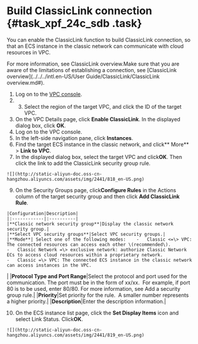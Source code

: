 # Build ClassicLink connection {#task_xpf_24c_sdb .task}

You can enable the ClassicLink function to build ClassicLink connection, so that an ECS instance in the classic network can communicate with cloud resources in VPC.

For more information, see ClassicLink overview.Make sure that you are aware of the limitations of establishing a connection, see [ClassicLink overview](../../../intl.en-US/User Guide/ClassicLink/ClassicLink overview.md#).

1.   Log on to the [VPC console](https://vpcnext.console.aliyun.com). 
2.  3.   Select the region of the target VPC, and click the ID of the target VPC. 
4.   On the VPC Details page, click **Enable ClassicLink**. In the displayed dialog box, click **OK**. 
5.   Log on to the VPC console. 
6.   In the left-side navigation pane, click **Instances**. 
7.   Find the target ECS instance in the classic network, and click** More** \> **Link to VPC**. 
8.   In the displayed dialog box, select the target VPC and click**OK**. Then click the link to add the ClassicLink security group rule. 

    ![](http://static-aliyun-doc.oss-cn-hangzhou.aliyuncs.com/assets/img/2441/818_en-US.png)

9.   On the Security Groups page, click**Configure Rules** in the Actions column of the target security group and then click **Add ClassicLink Rule**. 

    |Configuration|Description|
    |:------------|:----------|
    |**Classic network security group**|Display the classic network security group.|
    |**Select VPC security groups**|Select VPC security groups.|
    |**Mode**| Select one of the following modes:    -   Classic <=\> VPC: The connected resources can access each other \(recommended\).
    -   Classic Network =\> exclusive network: authorize Classic Network ECs to access cloud resources within a proprietary network.
    -   Classic =\> VPC: The connected ECS instance in the classic network can access instances in the VPC.
|
    |**Protocol Type and Port Range**|Select the protocol and port used for the communication. The port must be in the form of xx/xx.  For example, if port 80 is to be used, enter 80/80. For more information, see Add a security group rule.|
    |**Priority**|Set priority for the rule.  A smaller number represents a higher priority.|
    |**Description**|Enter the description information.|

10.  On the ECS instance list page, click the **Set Display Items** icon and select Link Status. Click**OK**. 

    ![](http://static-aliyun-doc.oss-cn-hangzhou.aliyuncs.com/assets/img/2441/819_en-US.png)


